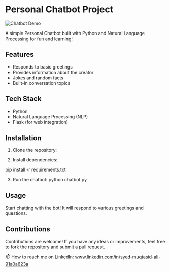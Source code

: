 # Personal Chatbot Project

![Chatbot Demo](demo.gif)

A simple Personal Chatbot built with Python and Natural Language Processing for fun and learning!

## Features

- Responds to basic greetings
- Provides information about the creator
- Jokes and random facts
- Built-in conversation topics

## Tech Stack

- Python
- Natural Language Processing (NLP)
- Flask (for web integration)

## Installation

1. Clone the repository:


2. Install dependencies:

pip install -r requirements.txt


3. Run the chatbot:
python chatbot.py

## Usage

Start chatting with the bot! It will respond to various greetings and questions.

## Contributions

Contributions are welcome! If you have any ideas or improvements, feel free to fork the repository and submit a pull request.

📫 How to reach me on LinkedIn: www.linkedin.com/in/syed-muqtasid-ali-91a0a623a
